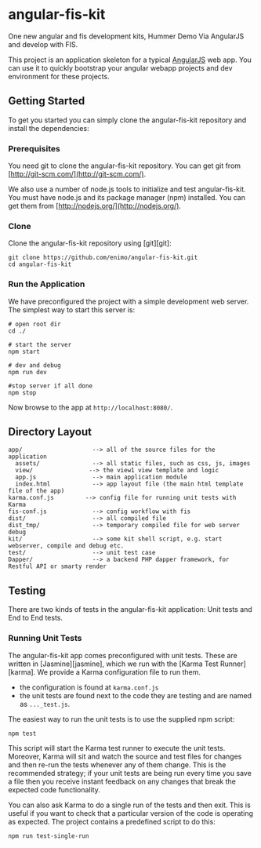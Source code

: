 # angular-fis-kit

One new angular and fis development kits, Hummer Demo Via AngularJS and develop with FIS.


This project is an application skeleton for a typical [AngularJS](http://angularjs.org/) web app.
You can use it to quickly bootstrap your angular webapp projects and dev environment for these
projects.


## Getting Started

To get you started you can simply clone the angular-fis-kit repository and install the dependencies:

### Prerequisites

You need git to clone the angular-fis-kit repository. You can get git from
[http://git-scm.com/](http://git-scm.com/).

We also use a number of node.js tools to initialize and test angular-fis-kit. You must have node.js and
its package manager (npm) installed.  You can get them from [http://nodejs.org/](http://nodejs.org/).

### Clone 

Clone the angular-fis-kit repository using [git][git]:

```
git clone https://github.com/enimo/angular-fis-kit.git
cd angular-fis-kit
```


### Run the Application

We have preconfigured the project with a simple development web server.  The simplest way to start
this server is:

```
# open root dir
cd ./

# start the server
npm start 

# dev and debug
npm run dev

#stop server if all done 
npm stop 

```

Now browse to the app at `http://localhost:8080/`.



## Directory Layout

```
app/                    --> all of the source files for the application
  assets/               --> all static files, such as css, js, images
  view/                --> the view1 view template and logic
  app.js                --> main application module
  index.html            --> app layout file (the main html template file of the app)
karma.conf.js         --> config file for running unit tests with Karma
fis-conf.js         	--> config workflow with fis
dist/            		--> all compiled file
dist_tmp/            	--> temporary compiled file for web server debug
kit/            		--> some kit shell script, e.g. start webserver, compile and debug etc.
test/            		--> unit test case 
Dapper/            		--> a backend PHP dapper framework, for Restful API or smarty render
```

## Testing

There are two kinds of tests in the angular-fis-kit application: Unit tests and End to End tests.

### Running Unit Tests

The angular-fis-kit app comes preconfigured with unit tests. These are written in
[Jasmine][jasmine], which we run with the [Karma Test Runner][karma]. We provide a Karma
configuration file to run them.

* the configuration is found at `karma.conf.js`
* the unit tests are found next to the code they are testing and are named as `..._test.js`.

The easiest way to run the unit tests is to use the supplied npm script:

```
npm test
```

This script will start the Karma test runner to execute the unit tests. Moreover, Karma will sit and
watch the source and test files for changes and then re-run the tests whenever any of them change.
This is the recommended strategy; if your unit tests are being run every time you save a file then
you receive instant feedback on any changes that break the expected code functionality.

You can also ask Karma to do a single run of the tests and then exit.  This is useful if you want to
check that a particular version of the code is operating as expected.  The project contains a
predefined script to do this:

```
npm run test-single-run
```

